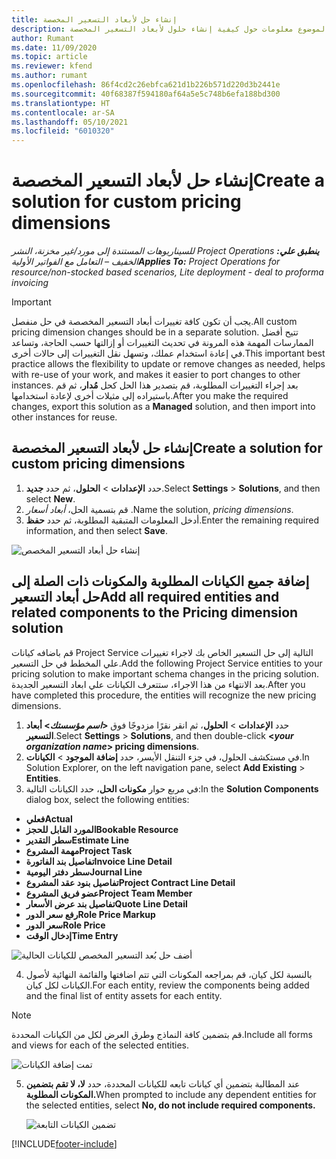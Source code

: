 ```yaml
---
title: إنشاء حل لأبعاد التسعير المخصصة
description: يوفر هذا الموضوع معلومات حول كيفية إنشاء حلول لأبعاد التسعير المخصصة.
author: Rumant
ms.date: 11/09/2020
ms.topic: article
ms.reviewer: kfend
ms.author: rumant
ms.openlocfilehash: 86f4cd2c26ebfca621d1b226b571d220d3b2441e
ms.sourcegitcommit: 40f68387f594180af64a5e5c748b6efa188bd300
ms.translationtype: HT
ms.contentlocale: ar-SA
ms.lasthandoff: 05/10/2021
ms.locfileid: "6010320"
---
```

# <a name="create-a-solution-for-custom-pricing-dimensions"></a><span data-ttu-id="644c5-103">إنشاء حل لأبعاد التسعير المخصصة</span><span class="sxs-lookup"><span data-stu-id="644c5-103">Create a solution for custom pricing dimensions</span></span>

 <span data-ttu-id="644c5-104">_**ينطبق علي:** ‏‫Project Operations للسيناريوهات المستندة إلى مورد/غير مخزنة‬، ‏‫النشر الخفيف – التعامل مع الفواتير الأولية‬_</span><span class="sxs-lookup"><span data-stu-id="644c5-104">_**Applies To:** Project Operations for resource/non-stocked based scenarios, Lite deployment - deal to proforma invoicing_</span></span> 

>[!IMPORTANT]
><span data-ttu-id="644c5-105">يجب أن تكون كافة تغييرات أبعاد التسعير المخصصة في حل منفصل.</span><span class="sxs-lookup"><span data-stu-id="644c5-105">All custom pricing dimension changes should be in a separate solution.</span></span> <span data-ttu-id="644c5-106">تتيح أفضل الممارسات المهمة هذه المرونة في تحديث التغييرات أو إزالتها حسب الحاجة، وتساعد في إعادة استخدام عملك، وتسهل نقل التغييرات إلى حالات أخرى.</span><span class="sxs-lookup"><span data-stu-id="644c5-106">This important best practice allows the flexibility to update or remove changes as needed, helps with re-use of your work, and makes it easier to port changes to other instances.</span></span> <span data-ttu-id="644c5-107">بعد إجراء التغييرات المطلوبة، قم بتصدير هذا الحل كحل **مُدار**، ثم قم باستيراده إلى مثيلات أخرى لإعادة استخدامها.</span><span class="sxs-lookup"><span data-stu-id="644c5-107">After you make the required changes, export this solution as a **Managed** solution, and then import into other instances for reuse.</span></span>

## <a name="create-a-solution-for-custom-pricing-dimensions"></a><span data-ttu-id="644c5-108">إنشاء حل لأبعاد التسعير المخصصة</span><span class="sxs-lookup"><span data-stu-id="644c5-108">Create a solution for custom pricing dimensions</span></span>

1.  <span data-ttu-id="644c5-109">حدد **الإعدادات** > **الحلول**، ثم حدد **جديد**.</span><span class="sxs-lookup"><span data-stu-id="644c5-109">Select **Settings** > **Solutions**, and then select **New**.</span></span>
2.  <span data-ttu-id="644c5-110">قم بتسمية الحل، *أبعاد أسعار <your organization name>*.</span><span class="sxs-lookup"><span data-stu-id="644c5-110">Name the solution, *<your organization name> pricing dimensions*.</span></span>
3. <span data-ttu-id="644c5-111">أدخل المعلومات المتبقية المطلوبة، ثم حدد **حفظ**.</span><span class="sxs-lookup"><span data-stu-id="644c5-111">Enter the remaining required information, and then select **Save**.</span></span>

  ![إنشاء حل أبعاد التسعير المخصص](./media/Creation-of-custom-pricing-dimension-solution.png)
 
## <a name="add-all-required-entities-and-related-components-to-the-pricing-dimension-solution"></a><span data-ttu-id="644c5-113">إضافة جميع الكيانات المطلوبة والمكونات ذات الصلة إلى حل أبعاد التسعير</span><span class="sxs-lookup"><span data-stu-id="644c5-113">Add all required entities and related components to the Pricing dimension solution</span></span>

<span data-ttu-id="644c5-114">قم باضافه كيانات Project Service التالية إلى حل التسعير الخاص بك لاجراء تغييرات علي المخطط في حل التسعير.</span><span class="sxs-lookup"><span data-stu-id="644c5-114">Add the following Project Service entities to your pricing solution to make important schema changes in the pricing solution.</span></span> <span data-ttu-id="644c5-115">بعد الانتهاء من هذا الاجراء، ستتعرف الكيانات علي ابعاد التسعير الجديدة.</span><span class="sxs-lookup"><span data-stu-id="644c5-115">After you have completed this procedure, the entities will recognize the new pricing dimensions.</span></span>

1.  <span data-ttu-id="644c5-116">حدد **الإعدادات** > **الحلول**، ثم انقر نقرًا مزدوجًا فوق **<*اسم مؤسستك*> أبعاد التسعير**.</span><span class="sxs-lookup"><span data-stu-id="644c5-116">Select **Settings** > **Solutions**, and then double-click **<*your organization name*> pricing dimensions**.</span></span>
2.  <span data-ttu-id="644c5-117">في مستكشف الحلول، في جزء التنقل الأيسر، حدد **إضافة الموجود** > **الكيانات**.</span><span class="sxs-lookup"><span data-stu-id="644c5-117">In Solution Explorer, on the left navigation pane, select **Add Existing** > **Entities**.</span></span>
3.  <span data-ttu-id="644c5-118">في مربع حوار **مكونات الحل**، حدد الكيانات التالية:</span><span class="sxs-lookup"><span data-stu-id="644c5-118">In the **Solution Components** dialog box, select the following entities:</span></span>
 
   - <span data-ttu-id="644c5-119">**فعلي**</span><span class="sxs-lookup"><span data-stu-id="644c5-119">**Actual**</span></span>
   - <span data-ttu-id="644c5-120">**المورد القابل للحجز**</span><span class="sxs-lookup"><span data-stu-id="644c5-120">**Bookable Resource**</span></span>
   - <span data-ttu-id="644c5-121">**سطر التقدير**</span><span class="sxs-lookup"><span data-stu-id="644c5-121">**Estimate Line**</span></span>
   - <span data-ttu-id="644c5-122">**مهمة المشروع**</span><span class="sxs-lookup"><span data-stu-id="644c5-122">**Project Task**</span></span>
   - <span data-ttu-id="644c5-123">**تفاصيل بند الفاتورة**</span><span class="sxs-lookup"><span data-stu-id="644c5-123">**Invoice Line Detail**</span></span>
   - <span data-ttu-id="644c5-124">**سطر دفتر اليومية**</span><span class="sxs-lookup"><span data-stu-id="644c5-124">**Journal Line**</span></span>
   - <span data-ttu-id="644c5-125">**تفاصيل بنود عقد المشروع**</span><span class="sxs-lookup"><span data-stu-id="644c5-125">**Project Contract Line Detail**</span></span>
   - <span data-ttu-id="644c5-126">**عضو فريق المشروع**</span><span class="sxs-lookup"><span data-stu-id="644c5-126">**Project Team Member**</span></span>
   - <span data-ttu-id="644c5-127">**تفاصيل بند عرض الأسعار‬**</span><span class="sxs-lookup"><span data-stu-id="644c5-127">**Quote Line Detail**</span></span>
   - <span data-ttu-id="644c5-128">**رفع سعر الدور**</span><span class="sxs-lookup"><span data-stu-id="644c5-128">**Role Price Markup**</span></span>
   - <span data-ttu-id="644c5-129">**سعر الدور**</span><span class="sxs-lookup"><span data-stu-id="644c5-129">**Role Price**</span></span>
   - <span data-ttu-id="644c5-130">**إدخال الوقت**</span><span class="sxs-lookup"><span data-stu-id="644c5-130">**Time Entry**</span></span>
 
   ![أضف حل بُعد التسعير المخصص للكيانات الحالية](./media/Existing-entities-to-PD-solution.png)
 
 4. <span data-ttu-id="644c5-132">بالنسبة لكل كيان، قم بمراجعه المكونات التي تتم اضافتها والقائمة النهائية لأصول الكيانات لكل كيان.</span><span class="sxs-lookup"><span data-stu-id="644c5-132">For each entity, review the components being added and the final list of entity assets for each entity.</span></span> 

   >[!NOTE]
   > <span data-ttu-id="644c5-133">قم بتضمين كافة النماذج وطرق العرض لكل من الكيانات المحددة.</span><span class="sxs-lookup"><span data-stu-id="644c5-133">Include all forms and views for each of the selected entities.</span></span>

  ![تمت إضافة الكيانات](./media/solution-component-selection.png)


5.  <span data-ttu-id="644c5-135">عند المطالبة بتضمين أي كيانات تابعه للكيانات المحددة، حدد **لا، لا تقم بتضمين المكونات المطلوبة.**</span><span class="sxs-lookup"><span data-stu-id="644c5-135">When prompted to include any dependent entities for the selected entities, select **No, do not include required components.**</span></span>

    ![تضمين الكيانات التابعة](./media/Do-not-include-required.png)


[!INCLUDE[footer-include](../includes/footer-banner.md)]